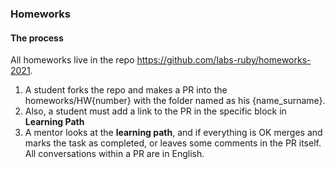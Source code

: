 ### Homeworks

#### The process

All homeworks live in the repo https://github.com/labs-ruby/homeworks-2021.
1) A student forks the repo and makes a PR into the homeworks/HW{number} with the folder named as his {name_surname}.
2) Also, a student must add a link to the PR in the specific block in **Learning Path**
3) A mentor looks at the **learning path**, and if everything is OK merges and marks the task as completed, or leaves some comments in the PR itself. All conversations within a PR are in English.
